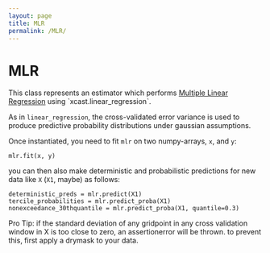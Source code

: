 ```yaml
---
layout: page
title: MLR
permalink: /MLR/
---
```


# MLR

This class represents an estimator which performs [Multiple Linear Regression]([https://en.wikipedia.org/wiki/Principal_component_regression](https://en.wikipedia.org/wiki/Linear_regression)) using `xcast.linear_regression`. 

As in `linear_regression`, the cross-validated error variance is used to produce predictive probability distributions under gaussian assumptions.

Once instantiated, you need to fit `mlr` on two numpy-arrays, `x`, and `y`: 

``` 
mlr.fit(x, y) 
``` 

you can then also make deterministic and probabilistic predictions for new data like `X` (`X1`, maybe) as follows: 

```
deterministic_preds = mlr.predict(X1)
tercile_probabilities = mlr.predict_proba(X1) 
nonexceedance_30thquantile = mlr.predict_proba(X1, quantile=0.3) 
```

Pro Tip: if the standard deviation of any gridpoint in any cross validation window in X is too close to zero, an assertionerror will be thrown. to prevent this, first apply a drymask to your data. 







